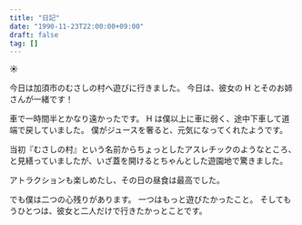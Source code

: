 ```yaml
---
title: "日記"
date: "1990-11-23T22:00:00+09:00"
draft: false
tag: []
---
```


__☀__

今日は加須市のむさしの村へ遊びに行きました。
今日は、彼女の H とそのお姉さんが一緒です！

車で一時間半とかなり遠かったです。
H は僕以上に車に弱く、途中下車して道端で戻していました。
僕がジュースを奢ると、元気になってくれたようです。

当初『むさしの村』という名前からちょっとしたアスレチックのようなところ、と見繕っていましたが、いざ蓋を開けるとちゃんとした遊園地で驚きました。

アトラクションも楽しめたし、その日の昼食は最高でした。

でも僕は二つの心残りがあります。
一つはもっと遊びたかったこと。
そしてもうひとつは、彼女と二人だけで行きたかっとことです。
